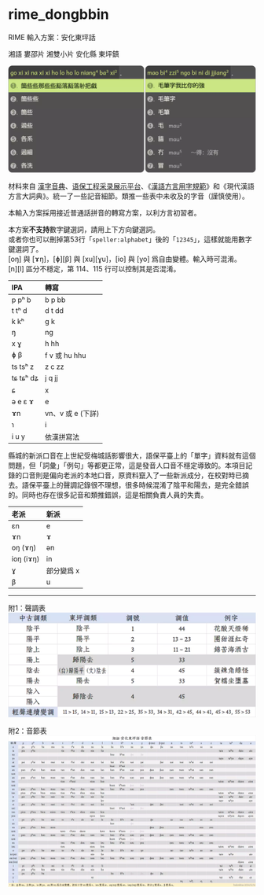 # rime_dongbbin
RIME 輸入方案：安化東坪話

湘語 婁邵片 湘雙小片 安化縣 東坪鎮

![](@示例.webp)

材料來自 [漢字音典](https://github.com/osfans/MCPDict)、[语保工程采录展示平台](https://zhongguoyuyan.cn/)、《[漢語方言用字規範](https://fangyanzi.vercel.app/)》和《現代漢語方言大詞典》。統一了一些記音細節。類推一些表中未收及的字音（謹慎使用）。

本輸入方案採用接近普通話拼音的轉寫方案，以利方言初習者。

本方案**不支持**數字鍵選詞，請用上下方向鍵選詞。<br>
或者你也可以刪掉第53行「`speller:alphabet`」後的「`12345`」，這樣就能用數字鍵選詞了。<br>
[oŋ] 與 [ɤŋ]，[ɸ][β] 與 [xu][ɣu]，[io] 與 [yo] 爲自由變體。輸入時可混淆。<br>
[n][l] 區分不穩定，第 114、115 行可以控制其是否混淆。

|IPA|轉寫|
|:---|:---|
|p pʰ b|b p bb|
|t tʰ d|d t dd|
|k kʰ|g k|
|ŋ|ng|
|x ɣ|h hh|
|ɸ β|f v 或 hu hhu|
|ts tsʰ z|z c zz|
|tɕ tɕʰ dʑ|j q jj|
|ɕ|x|
|ə e ɛ ɤ|e|
|ɤn|vn、v 或 e (下詳)|
|ɿ|i|
|i u y|依漢拼寫法|

縣城的新派口音在上世紀受梅城話影響很大，語保平臺上的「單字」資料就有這個問題，但「詞彙」「例句」等都更正常，這是發音人口音不穩定導致的。本項目記錄的口音則是偏向老派的本地口音，原資料竄入了一些新派成分，在校對時已摘去。語保平臺上的聲調記錄很不理想，很多時候混淆了陰平和陽去，是完全錯誤的。同時也存在很多記音和類推錯誤，這是相關負責人員的失責。

|老派|新派|
|:---|:---|
|ɛn|e|
|ɤn|ɤ|
|oŋ (ɤŋ)|ən|
|ioŋ (iɤŋ)|in|
|ɣ|部分變爲 x|
|β|u|

---
附1：聲調表
![](@聲調表.webp)

附2：音節表
![](@音節表.webp)